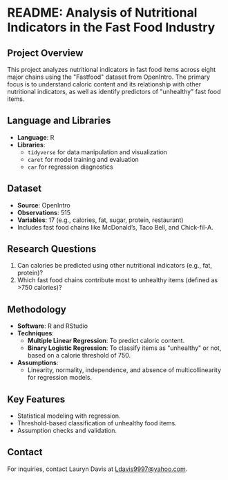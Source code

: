 # README: Analysis of Nutritional Indicators in the Fast Food Industry

## Project Overview
This project analyzes nutritional indicators in fast food items across eight major chains using the "Fastfood" dataset from OpenIntro. The primary focus is to understand caloric content and its relationship with other nutritional indicators, as well as identify predictors of "unhealthy" fast food items.

## Language and Libraries
- **Language**: R  
- **Libraries**:  
  - `tidyverse` for data manipulation and visualization  
  - `caret` for model training and evaluation  
  - `car` for regression diagnostics  

## Dataset
- **Source**: OpenIntro  
- **Observations**: 515  
- **Variables**: 17 (e.g., calories, fat, sugar, protein, restaurant)  
- Includes fast food chains like McDonald’s, Taco Bell, and Chick-fil-A.  

## Research Questions
1. Can calories be predicted using other nutritional indicators (e.g., fat, protein)?  
2. Which fast food chains contribute most to unhealthy items (defined as >750 calories)?

## Methodology
- **Software**: R and RStudio  
- **Techniques**:
  - **Multiple Linear Regression**: To predict caloric content.  
  - **Binary Logistic Regression**: To classify items as "unhealthy" or not, based on a calorie threshold of 750.  
- **Assumptions**:
  - Linearity, normality, independence, and absence of multicollinearity for regression models.

## Key Features
- Statistical modeling with regression.
- Threshold-based classification of unhealthy food items.
- Assumption checks and validation.

## Contact
For inquiries, contact Lauryn Davis at Ldavis9997@yahoo.com.  
